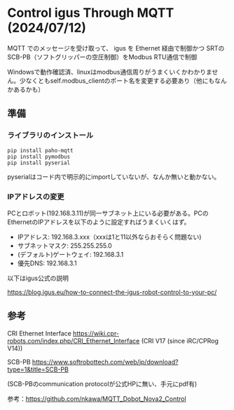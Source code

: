# Control igus Through MQTT (2024/07/12)

MQTT でのメッセージを受け取って、
igus を Ethernet 経由で制御かつ
SRTのSCB-PB（ソフトグリッパーの空圧制御）をModbus RTU通信で制御

Windowsで動作確認済、linuxはmodbus通信周りがうまくいくかわかりません。少なくともself.modbus_clientのポート名を変更する必要あり（他にもなんかあるかも）

## 準備
### ライブラリのインストール
```
pip install paho-mqtt
pip install pymodbus
pip install pyserial
```
pyserialはコード内で明示的にimportしていないが、なんか無いと動かない。

### IPアドレスの変更
PCとロボット(192.168.3.11)が同一サブネット上にいる必要がある。PCのEthernetのIPアドレスを以下のように設定すればうまくいくはず。

* IPアドレス: 192.168.3.xxx（xxxは1と11以外ならおそらく問題ない)
* サブネットマスク: 255.255.255.0
* (デフォルト)ゲートウェイ: 192.168.3.1
* 優先DNS: 192.168.3.1

以下はigus公式の説明

https://blog.igus.eu/how-to-connect-the-igus-robot-control-to-your-pc/


## 参考

CRI Ethernet Interface
https://wiki.cpr-robots.com/index.php/CRI_Ethernet_Interface
(CRI V17 (since iRC/CPRog V14))

SCB-PB
https://www.softrobottech.com/web/jp/download?type=1&title=SCB-PB

(SCB-PBのcommunication protocolが公式HPに無い、手元にpdf有)


参考：https://github.com/nkawa/MQTT_Dobot_Nova2_Control

